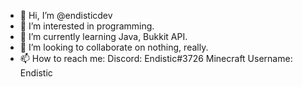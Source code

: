 - 👋 Hi, I’m @endisticdev
- 👀 I’m interested in programming.
- 🌱 I’m currently learning Java, Bukkit API.
- 💞️ I’m looking to collaborate on nothing, really.
- 📫 How to reach me:
Discord: Endistic#3726
Minecraft Username: Endistic

<!---
endisticdev/endisticdev is a ✨ special ✨ repository because its `README.md` (this file) appears on your GitHub profile.
You can click the Preview link to take a look at your changes.
--->
